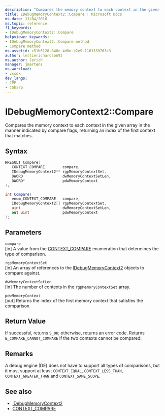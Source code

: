 ```yaml
---
description: "Compares the memory context to each context in the given array in the manner indicated by compare flags, returning an index of the first context that matches."
title: IDebugMemoryContext2::Compare | Microsoft Docs
ms.date: 11/04/2016
ms.topic: reference
f1_keywords:
- IDebugMemoryContext2::Compare
helpviewer_keywords:
- IDebugMemoryContext2::Compare method
- Compare method
ms.assetid: c51b5128-848e-4d8e-b2e9-1161339763c3
author: leslierichardson95
ms.author: lerich
manager: jmartens
ms.workload:
- vssdk
dev_langs:
- CPP
- CSharp
---
```

# IDebugMemoryContext2::Compare
Compares the memory context to each context in the given array in the manner indicated by compare flags, returning an index of the first context that matches.

## Syntax

```cpp
HRESULT Compare( 
   CONTEXT_COMPARE        compare,
   IDebugMemoryContext2** rgpMemoryContextSet,
   DWORD                  dwMemoryContextSetLen,
   DWORD*                 pdwMemoryContext
);
```

```csharp
int Compare(
   enum_CONTEXT_COMPARE   compare,
   IDebugMemoryContext2[] rgpMemoryContextSet,
   uint                   dwMemoryContextSetLen,
   out uint               pdwMemoryContext
);
```

## Parameters
`compare`\
[in] A value from the [CONTEXT_COMPARE](../../../extensibility/debugger/reference/context-compare.md) enumeration that determines the type of comparison.

`rgpMemoryContextSet`\
[in] An array of references to the [IDebugMemoryContext2](../../../extensibility/debugger/reference/idebugmemorycontext2.md) objects to compare against.

`dwMemoryContextSetLen`\
[in] The number of contexts in the `rgpMemoryContextSet` array.

`pdwMemoryContext`\
[out] Returns the index of the first memory context that satisfies the comparison.

## Return Value
 If successful, returns `S_OK`; otherwise, returns an error code. Returns `E_COMPARE_CANNOT_COMPARE` if the two contexts cannot be compared.

## Remarks
 A debug engine (DE) does not have to support all types of comparisons, but it must support at least `CONTEXT_EQUAL`, `CONTEXT_LESS_THAN`, `CONTEXT_GREATER_THAN` and `CONTEXT_SAME_SCOPE`.

## See also
- [IDebugMemoryContext2](../../../extensibility/debugger/reference/idebugmemorycontext2.md)
- [CONTEXT_COMPARE](../../../extensibility/debugger/reference/context-compare.md)
